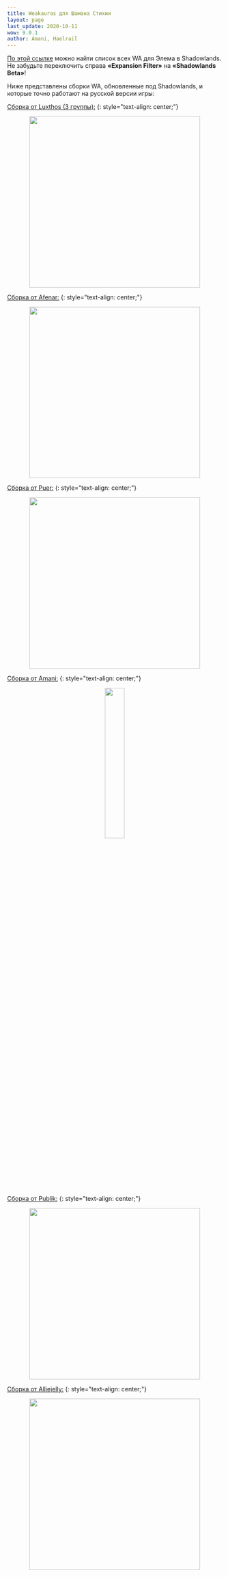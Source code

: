 ```yaml
---
title: Weakauras для Шамана Стихии
layout: page
last_update: 2020-10-11
wow: 9.0.1
author: Amani, Haelrail
---
```

[По этой ссылке](https://wago.io/bfa-weakauras/classes/shaman/elemental) можно найти список всех WA для Элема в Shadowlands. Не забудьте переключить справа **«Expansion Filter»** на **«Shadowlands Beta»**!

Ниже представлены сборки WA, обновленные под Shadowlands, и которые точно работают на русской версии игры:

[Сборка от Luxthos (3 группы):](https://wago.io/Hkc9ktj4X)
{: style="text-align: center;"}

<p align="center">
<img src="https://media.wago.io/screenshots/Hkc9ktj4X/5f83ecabb120d76a56890234.gif" width=400x> 
</p>

[Сборка от Afenar:](https://wago.io/Afenar_Shaman)
{: style="text-align: center;"}

<p align="center">
<img src="https://media.wago.io/screenshots/rJhu7HoMM/5de6dc8d47210c03e3bf7438.gif" width=400x> 
</p>

[Сборка от Puer:](https://wago.io/oYKpx6zVN)
{: style="text-align: center;"}

<p align="center">
<img src="https://media.wago.io/screenshots/oYKpx6zVN/5f736991f0043c08b974051b.gif" width=400x> 
</p>


[Сборка от Amani:](https://wago.io/tSFO3ZOD8)
{: style="text-align: center;"}

<p align="center">
<img src="https://i.imgur.com/Ol7XyRr.png" width="30%"> 
</p>

[Сборка от Publik:](https://wago.io/rkjS7FNW7)
{: style="text-align: center;"}

<p align="center">
<img src="https://media.wago.io/screenshots/rkjS7FNW7/5f74ba17d2e79f530ec0fc28.png" width=400x> 
</p>

[Сборка от Alliejelly:](https://wago.io/AsCQQgZeh)
{: style="text-align: center;"}

<p align="center">
<img src="https://media.wago.io/screenshots/AsCQQgZeh/5f7ecfeffe4e786a06d84612.png" width=400x> 
</p>
